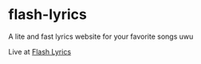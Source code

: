 # flash-lyrics
A lite and fast lyrics website for your favorite songs uwu

Live at <a href="https://flashlyrics.herokuapp.com">Flash Lyrics</a>
